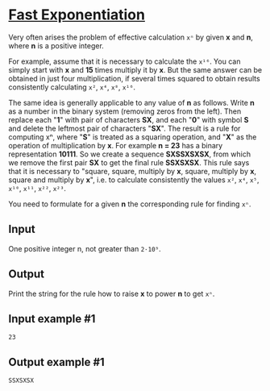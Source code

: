 # [Fast Exponentiation](https://www.e-olymp.com/en/contests/9520/problems/83413)

Very often arises the problem of effective calculation `xⁿ` by given **x** and **n**, where **n** is a positive integer.

For example, assume that it is necessary to calculate the `x¹⁶`. You can simply start with **x** and **15** times multiply it by **x**. But the same answer can be obtained in just four multiplication, if several times squared to obtain results consistently calculating `x²`, `x⁴`, `x⁰`, `x¹⁶`.

The same idea is generally applicable to any value of **n** as follows. Write **n** as a number in the binary system (removing zeros from the left). Then replace each "**1**" with pair of characters **SX**, and each "**0**" with symbol **S** and delete the leftmost pair of characters "**SX**". The result is a rule for computing xⁿ, where "**S**" is treated as a squaring operation, and "**X**" as the operation of multiplication by **x**. For example **n = 23** has a binary representation **10111**. So we create a sequence **SXSSXSXSX**, from which we remove the first pair **SX** to get the final rule **SSXSXSX**. This rule says that it is necessary to "square, square, multiply by **x**, square, multiply by **x**, square and multiply by **x**", i.e. to calculate consistently the values `x²`, `x⁴`, `x⁵`, `x¹⁰`, `x¹¹`, `x²²`, `x²³`.

You need to formulate for a given **n** the corresponding rule for finding `xⁿ`.

## Input
One positive integer n, not greater than `2·10⁹`.

## Output
Print the string for the rule how to raise **x** to power **n** to get `xⁿ`.

## Input example #1
```
23
```

## Output example #1
```
SSXSXSX
```
